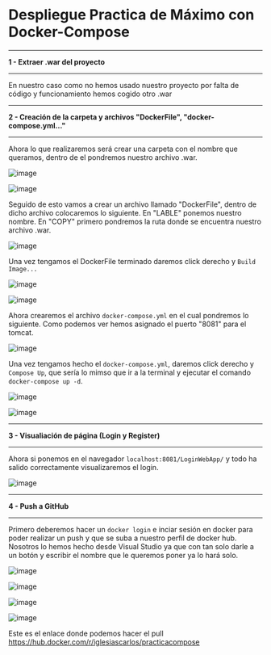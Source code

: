 # Despliegue Practica de Máximo con Docker-Compose
___
**1 - Extraer .war del proyecto**
___
En nuestro caso como no hemos usado nuestro proyecto por falta de código y funcionamiento hemos cogido otro .war

___
**2 - Creación de la carpeta y archivos "DockerFile", "docker-compose.yml..."**
___
Ahora lo que realizaremos será crear una carpeta con el nombre que queramos, dentro de el pondremos nuestro archivo .war.

![image](https://user-images.githubusercontent.com/101186662/172940806-f31dd053-9145-474f-aa64-d2c46374ff5c.png)

![image](https://user-images.githubusercontent.com/101186662/172940848-a9379084-82e0-4226-94c4-28aeeb51d3e0.png)

Seguido de esto vamos a crear un archivo llamado "DockerFile", dentro de dicho archivo colocaremos lo siguiente. En "LABLE" ponemos nuestro nombre. En "COPY" primero pondremos la ruta donde se encuentra nuestro archivo .war.

![image](https://user-images.githubusercontent.com/101186662/172940580-e54d868f-8394-478a-91fd-38841ca4b362.png)

Una vez tengamos el DockerFile terminado daremos click derecho y `Build Image...`

![image](https://user-images.githubusercontent.com/101186662/172942682-af24457b-8d57-45d2-884b-5e6f552dd77b.png)

![image](https://user-images.githubusercontent.com/101186662/172942696-d9a7f1bb-76ab-4636-a7ee-8d7d631578df.png)

Ahora crearemos el archivo `docker-compose.yml` en el cual pondremos lo siguiente. Como podemos ver hemos asignado el puerto "8081" para el tomcat.

![image](https://user-images.githubusercontent.com/101186662/172942882-4a0abe6c-04b4-4b00-873a-2e12f2daaac0.png)

Una vez tengamos hecho el `docker-compose.yml`, daremos click derecho y `Compose Up`, que sería lo mimso que ir a la terminal y ejecutar el comando `docker-compose up -d`.

![image](https://user-images.githubusercontent.com/101186662/172944035-33eb6fd4-6b95-4d95-80ac-79ecb59b42ba.png)

![image](https://user-images.githubusercontent.com/101186662/172944051-b0a0232a-90f2-49be-ad91-675170a2d3c8.png)

___
**3 - Visualiación de página (Login y Register)**
___
Ahora si ponemos en el navegador `localhost:8081/LoginWebApp/` y todo ha salido correctamente visualizaremos el login.

![image](https://user-images.githubusercontent.com/101186662/172944339-2f5ab794-7ddc-4c3d-95ea-87af9aa6d46a.png)

___
**4 - Push a GitHub**
___
Primero deberemos hacer un `docker login` e inciar sesión en docker para poder realizar un push y que se suba a nuestro perfil de docker hub. Nosotros lo hemos hecho desde Visual Studio ya que con tan solo darle a un botón y escribir el nombre que le queremos poner ya lo hará solo.

![image](https://user-images.githubusercontent.com/101186662/172944772-39795997-c8ab-42cd-9e5d-0786520dc7e5.png)

![image](https://user-images.githubusercontent.com/101186662/172944787-73c85b42-a17f-420a-89f7-bc91374ceb0d.png)

![image](https://user-images.githubusercontent.com/101186662/172944806-509c7a12-2dfc-46ca-8a30-6319b75ad573.png)

![image](https://user-images.githubusercontent.com/101186662/172944817-ec116d0c-e7d7-4673-94ff-dbe110363327.png)

Este es el enlace donde podemos hacer el pull https://hub.docker.com/r/iglesiascarlos/practicacompose
